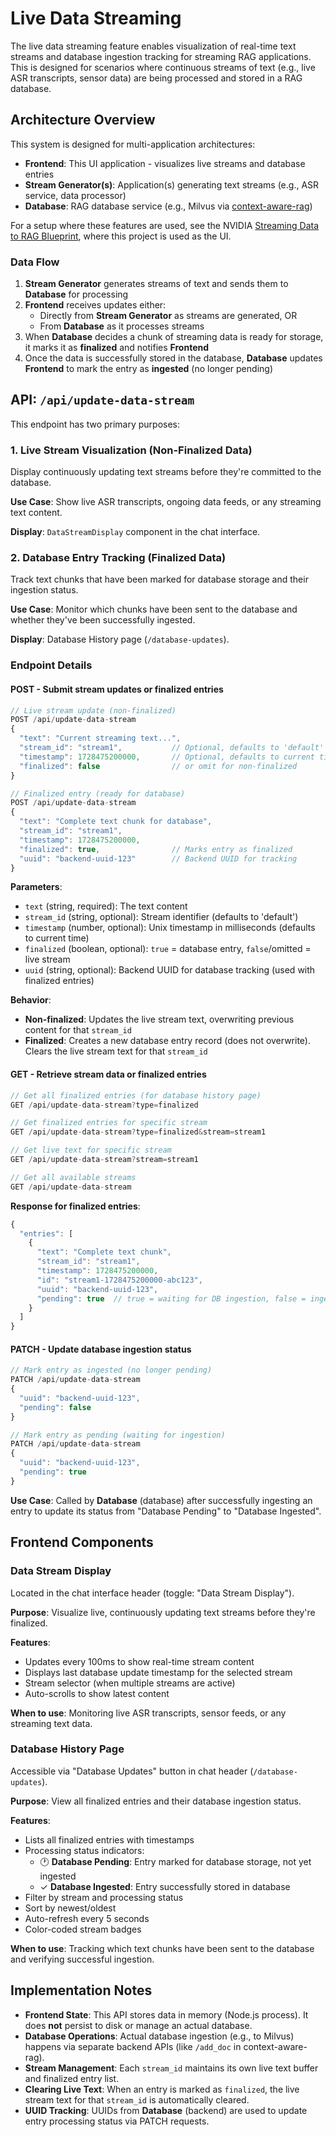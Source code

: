 # Live Data Streaming

The live data streaming feature enables visualization of real-time text streams and database ingestion tracking for streaming RAG applications. This is designed for scenarios where continuous streams of text (e.g., live ASR transcripts, sensor data) are being processed and stored in a RAG database.

## Architecture Overview

This system is designed for multi-application architectures:

- **Frontend**: This UI application - visualizes live streams and database entries
- **Stream Generator(s)**: Application(s) generating text streams (e.g., ASR service, data processor)
- **Database**: RAG database service (e.g., Milvus via [context-aware-rag](https://github.com/NVIDIA/context-aware-rag))

For a setup where these features are used, see the NVIDIA [Streaming Data to RAG Blueprint](https://build.nvidia.com/nvidia/streaming-data-to-rag), where this project is used as the UI.

### Data Flow

1. **Stream Generator** generates streams of text and sends them to **Database** for processing
2. **Frontend** receives updates either:
   - Directly from **Stream Generator** as streams are generated, OR
   - From **Database** as it processes streams
3. When **Database** decides a chunk of streaming data is ready for storage, it marks it as **finalized** and notifies **Frontend**
4. Once the data is successfully stored in the database, **Database** updates **Frontend** to mark the entry as **ingested** (no longer pending)

## API: `/api/update-data-stream`

This endpoint has two primary purposes:

### 1. Live Stream Visualization (Non-Finalized Data)

Display continuously updating text streams before they're committed to the database.

**Use Case**: Show live ASR transcripts, ongoing data feeds, or any streaming text content.

**Display**: `DataStreamDisplay` component in the chat interface.

### 2. Database Entry Tracking (Finalized Data)

Track text chunks that have been marked for database storage and their ingestion status.

**Use Case**: Monitor which chunks have been sent to the database and whether they've been successfully ingested.

**Display**: Database History page (`/database-updates`).

### Endpoint Details

#### **POST** - Submit stream updates or finalized entries

```javascript
// Live stream update (non-finalized)
POST /api/update-data-stream
{
  "text": "Current streaming text...",
  "stream_id": "stream1",           // Optional, defaults to 'default'
  "timestamp": 1728475200000,       // Optional, defaults to current time
  "finalized": false                // or omit for non-finalized
}

// Finalized entry (ready for database)
POST /api/update-data-stream
{
  "text": "Complete text chunk for database",
  "stream_id": "stream1",
  "timestamp": 1728475200000,
  "finalized": true,                // Marks entry as finalized
  "uuid": "backend-uuid-123"        // Backend UUID for tracking
}
```

**Parameters**:
- `text` (string, required): The text content
- `stream_id` (string, optional): Stream identifier (defaults to 'default')
- `timestamp` (number, optional): Unix timestamp in milliseconds (defaults to current time)
- `finalized` (boolean, optional): `true` = database entry, `false`/omitted = live stream
- `uuid` (string, optional): Backend UUID for database tracking (used with finalized entries)

**Behavior**:
- **Non-finalized**: Updates the live stream text, overwriting previous content for that `stream_id`
- **Finalized**: Creates a new database entry record (does not overwrite). Clears the live stream text for that `stream_id`

#### **GET** - Retrieve stream data or finalized entries

```javascript
// Get all finalized entries (for database history page)
GET /api/update-data-stream?type=finalized

// Get finalized entries for specific stream
GET /api/update-data-stream?type=finalized&stream=stream1

// Get live text for specific stream
GET /api/update-data-stream?stream=stream1

// Get all available streams
GET /api/update-data-stream
```

**Response for finalized entries**:
```javascript
{
  "entries": [
    {
      "text": "Complete text chunk",
      "stream_id": "stream1",
      "timestamp": 1728475200000,
      "id": "stream1-1728475200000-abc123",
      "uuid": "backend-uuid-123",
      "pending": true  // true = waiting for DB ingestion, false = ingested
    }
  ]
}
```

#### **PATCH** - Update database ingestion status

```javascript
// Mark entry as ingested (no longer pending)
PATCH /api/update-data-stream
{
  "uuid": "backend-uuid-123",
  "pending": false
}

// Mark entry as pending (waiting for ingestion)
PATCH /api/update-data-stream
{
  "uuid": "backend-uuid-123",
  "pending": true
}
```

**Use Case**: Called by **Database** (database) after successfully ingesting an entry to update its status from "Database Pending" to "Database Ingested".

## Frontend Components

### Data Stream Display

Located in the chat interface header (toggle: "Data Stream Display").

**Purpose**: Visualize live, continuously updating text streams before they're finalized.

**Features**:
- Updates every 100ms to show real-time stream content
- Displays last database update timestamp for the selected stream
- Stream selector (when multiple streams are active)
- Auto-scrolls to show latest content

**When to use**: Monitoring live ASR transcripts, sensor feeds, or any streaming text data.

### Database History Page

Accessible via "Database Updates" button in chat header (`/database-updates`).

**Purpose**: View all finalized entries and their database ingestion status.

**Features**:
- Lists all finalized entries with timestamps
- Processing status indicators:
  - 🕐 **Database Pending**: Entry marked for database storage, not yet ingested
  - ✓ **Database Ingested**: Entry successfully stored in database
- Filter by stream and processing status
- Sort by newest/oldest
- Auto-refresh every 5 seconds
- Color-coded stream badges

**When to use**: Tracking which text chunks have been sent to the database and verifying successful ingestion.

## Implementation Notes

- **Frontend State**: This API stores data in memory (Node.js process). It does **not** persist to disk or manage an actual database.
- **Database Operations**: Actual database ingestion (e.g., to Milvus) happens via separate backend APIs (like `/add_doc` in context-aware-rag).
- **Stream Management**: Each `stream_id` maintains its own live text buffer and finalized entry list.
- **Clearing Live Text**: When an entry is marked as `finalized`, the live stream text for that `stream_id` is automatically cleared.
- **UUID Tracking**: UUIDs from **Database** (backend) are used to update entry processing status via PATCH requests.